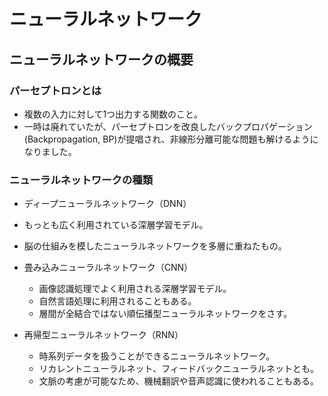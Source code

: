 # ニューラルネットワーク

## ニューラルネットワークの概要

### パーセプトロンとは
 - 複数の入力に対して1つ出力する関数のこと。
 - 一時は廃れていたが、パーセプトロンを改良したバックプロパゲーション(Backpropagation, BP)が提唱され、非線形分離可能な問題も解けるようになりました。

### ニューラルネットワークの種類
 - ディープニューラルネットワーク（DNN）
  - もっとも広く利用されている深層学習モデル。
  - 脳の仕組みを模したニューラルネットワークを多層に重ねたもの。

- 畳み込みニューラルネットワーク（CNN）
  - 画像認識処理でよく利用される深層学習モデル。
  - 自然言語処理に利用されることもある。
  - 層間が全結合ではない順伝播型ニューラルネットワークをさす。

- 再帰型ニューラルネットワーク（RNN）
  - 時系列データを扱うことができるニューラルネットワーク。
  - リカレントニューラルネット、フィードバックニューラルネットとも。
  - 文脈の考慮が可能なため、機械翻訳や音声認識に使われることもある。
